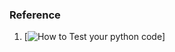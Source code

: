 ### Reference
1. [![How to Test your python code](http://docs.python-guide.org/en/latest/writing/tests/)]
